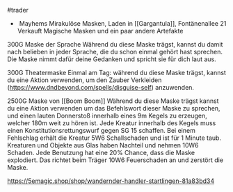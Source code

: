 #trader
-  Mayhems Mirakulöse Masken, Laden in [[Gargantula]],  Fontänenallee 21
Verkauft Magische Masken und ein paar andere Artefakte

300G Maske der Sprache
Während du diese Maske trägst, kannst du damit nach belieben in jeder Sprache, die du schon einmal gehört hast sprechen. Die Maske nimmt dafür deine Gedanken und spricht sie für dich laut aus.

300G Theatermaske
Einmal am Tag: während du diese Maske trägst, kannst du eine Aktion verwenden, um den Zauber Verkleiden (https://www.dndbeyond.com/spells/disguise-self) anzuwenden.

2500G Maske von [[Boom Boom]]
Während du diese Maske trägst kannst du eine Aktion verwenden um das Befehlswort dieser Maske zu sprechen, und einen lauten Donnerstoß innerhalb eines 9m Kegels zu erzeugen, welcher 180m weit zu hören ist.
Jede Kreatur innerhalb des Kegels muss einen Konstitutionsrettungswurf gegen SG 15 schaffen. Bei einem Fehlschlag erhält die Kreatur 5W6 Schallschaden und ist für 1 Minute taub. Kreaturen und Objekte aus Glas haben Nachteil und nehmen 10W6 Schaden.
Jede Benutzung hat eine 20% Chance, dass die Maske explodiert. Das richtet beim Träger 10W6 Feuerschaden an und zerstört die Maske.

https://5emagic.shop/shop/wandernder-handler-startlingen-81a83bd34

